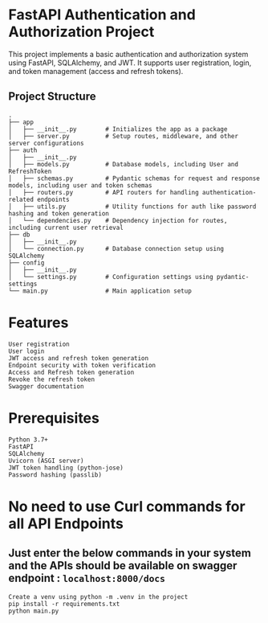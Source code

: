 # FastAPI Authentication and Authorization Project

This project implements a basic authentication and authorization system using FastAPI, SQLAlchemy, and JWT. It supports user registration, login, and token management (access and refresh tokens).

## Project Structure

```plaintext
.
├── app
│   ├── __init__.py        # Initializes the app as a package
│   ├── server.py          # Setup routes, middleware, and other server configurations
├── auth
│   ├── __init__.py
│   ├── models.py          # Database models, including User and RefreshToken
│   ├── schemas.py         # Pydantic schemas for request and response models, including user and token schemas
│   ├── routers.py         # API routers for handling authentication-related endpoints
│   ├── utils.py           # Utility functions for auth like password hashing and token generation
│   └── dependencies.py    # Dependency injection for routes, including current user retrieval
├── db
│   ├── __init__.py
│   └── connection.py      # Database connection setup using SQLAlchemy
├── config
│   ├── __init__.py
│   └── settings.py        # Configuration settings using pydantic-settings
└── main.py                # Main application setup

```

# Features
```plaintext
User registration
User login
JWT access and refresh token generation
Endpoint security with token verification
Access and Refresh token generation
Revoke the refresh token
Swagger documentation
```

# Prerequisites
```plaintext
Python 3.7+
FastAPI
SQLAlchemy
Uvicorn (ASGI server)
JWT token handling (python-jose)
Password hashing (passlib)
```

# No need to use Curl commands for all API Endpoints
## Just enter the below commands in your system and the APIs should be available on swagger endpoint : ```localhost:8000/docs```

```plaintext
Create a venv using python -m .venv in the project
pip install -r requirements.txt
python main.py
```
